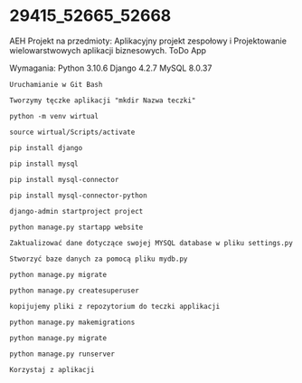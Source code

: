 # 29415_52665_52668
AEH Projekt na przedmioty: Aplikacyjny projekt zespołowy i Projektowanie wielowarstwowych aplikacji biznesowych.
ToDo App

Wymagania:
Python 3.10.6
Django 4.2.7
MySQL 8.0.37

```
Uruchamianie w Git Bash
```

```
Tworzymy tęczke aplikacji "mkdir Nazwa teczki"
```
```
python -m venv wirtual
```
```
source wirtual/Scripts/activate
```
```
pip install django
```
```
pip install mysql
```
```
pip install mysql-connector
```
```
pip install mysql-connector-python
```
```
django-admin startproject project
```
```
python manage.py startapp website
```
```
Zaktualizować dane dotyczące swojej MYSQL database w pliku settings.py
```
```
Stworzyć baze danych za pomocą pliku mydb.py
```
```
python manage.py migrate
```
```
python manage.py createsuperuser
```
```
kopijujemy pliki z repozytorium do teczki applikacji
```
```
python manage.py makemigrations
```
```
python manage.py migrate
```
```
python manage.py runserver
```
```
Korzystaj z aplikacji
